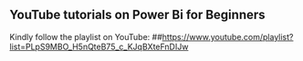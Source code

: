 ## YouTube tutorials on Power Bi for Beginners

Kindly follow the playlist on YouTube: 
##https://www.youtube.com/playlist?list=PLpS9MBO_H5nQteB75_c_KJqBXteFnDIJw
